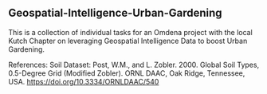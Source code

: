 ## Geospatial-Intelligence-Urban-Gardening

This is a collection of individual tasks for an Omdena project with the local Kutch Chapter on leveraging Geospatial Intelligence Data to boost Urban Gardening.

References:
Soil Dataset: Post, W.M., and L. Zobler. 2000. Global Soil Types, 0.5-Degree Grid (Modified Zobler). ORNL DAAC, Oak Ridge, Tennessee, USA. https://doi.org/10.3334/ORNLDAAC/540
